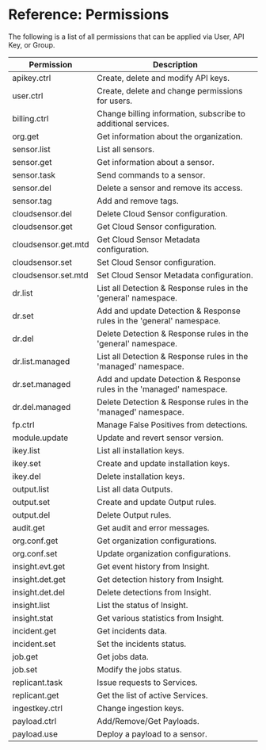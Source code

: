 # Reference: Permissions

The following is a list of all permissions that can be applied via User, API Key, or Group.

| Permission        | Description                                                          
| ----------------- | ---------------------------------------------------------------------
| apikey.ctrl       | Create, delete and modify API keys.                                  
| user.ctrl         | Create, delete and change permissions for users.                     
| billing.ctrl      | Change billing information, subscribe to additional services.        
| org.get           | Get information about the organization.                              
| sensor.list       | List all sensors.                                                    
| sensor.get        | Get information about a sensor.                                      
| sensor.task       | Send commands to a sensor.                                           
| sensor.del        | Delete a sensor and remove its access.                               
| sensor.tag        | Add and remove tags.     
| cloudsensor.del	  | Delete Cloud Sensor configuration.
| cloudsensor.get	  | Get Cloud Sensor configuration.
| cloudsensor.get.mtd | Get Cloud Sensor Metadata configuration.
| cloudsensor.set	| Set Cloud Sensor configuration.
| cloudsensor.set.mtd	| Set Cloud Sensor Metadata configuration.
| dr.list           | List all Detection & Response rules in the 'general' namespace.      
| dr.set            | Add and update Detection & Response rules in the 'general' namespace.
| dr.del            | Delete Detection & Response rules in the 'general' namespace.        
| dr.list.managed   | List all Detection & Response rules in the 'managed' namespace.      
| dr.set.managed    | Add and update Detection & Response rules in the 'managed' namespace.
| dr.del.managed    | Delete Detection & Response rules in the 'managed' namespace.        
| fp.ctrl           | Manage False Positives from detections.                              
| module.update     | Update and revert sensor version.                                    
| ikey.list         | List all installation keys.                                          
| ikey.set          | Create and update installation keys.                                 
| ikey.del          | Delete installation keys.                                            
| output.list       | List all data Outputs.                                               
| output.set        | Create and update Output rules.                                      
| output.del        | Delete Output rules.                                                 
| audit.get         | Get audit and error messages.                                        
| org.conf.get      | Get organization configurations.                                     
| org.conf.set      | Update organization configurations.                                  
| insight.evt.get   | Get event history from Insight.                                      
| insight.det.get   | Get detection history from Insight.                                  
| insight.det.del   | Delete detections from Insight.                                      
| insight.list      | List the status of Insight.                                          
| insight.stat      | Get various statistics from Insight.                                 
| incident.get      | Get incidents data.                                                  
| incident.set      | Set the incidents status.                                            
| job.get           | Get jobs data.                                                       
| job.set           | Modify the jobs status.                                              
| replicant.task    | Issue requests to Services.                                          
| replicant.get     | Get the list of active Services.                                     
| ingestkey.ctrl    | Change ingestion keys.                                               
| payload.ctrl      | Add/Remove/Get Payloads.                                             
| payload.use       | Deploy a payload to a sensor.                                                                                           
